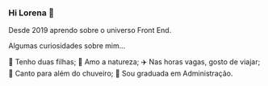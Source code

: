 ### Hi Lorena 👋

Desde 2019 aprendo sobre o universo Front End. 

Algumas curiosidades sobre mim...

:baby: Tenho duas filhas;
:herb: Amo a natureza;
:airplane: Nas horas vagas, gosto de viajar;
:microphone: Canto para além do chuveiro;
:blue_book: Sou graduada em Administração.


